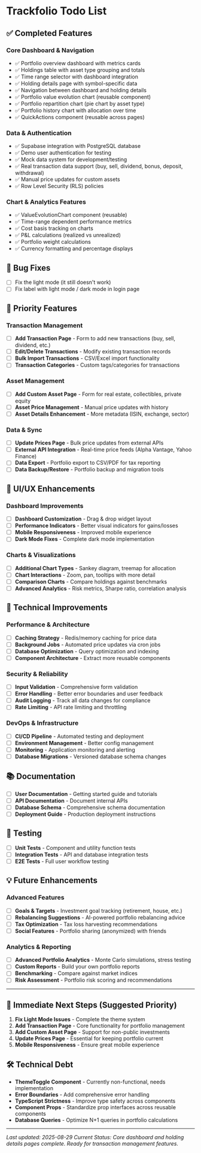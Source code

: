 # Trackfolio Todo List

## ✅ Completed Features

### Core Dashboard & Navigation
- ✅ Portfolio overview dashboard with metrics cards
- ✅ Holdings table with asset type grouping and totals  
- ✅ Time range selector with dashboard integration
- ✅ Holding details page with symbol-specific data
- ✅ Navigation between dashboard and holding details
- ✅ Portfolio value evolution chart (reusable component)
- ✅ Portfolio repartition chart (pie chart by asset type)
- ✅ Portfolio history chart with allocation over time
- ✅ QuickActions component (reusable across pages)

### Data & Authentication
- ✅ Supabase integration with PostgreSQL database
- ✅ Demo user authentication for testing
- ✅ Mock data system for development/testing
- ✅ Real transaction data support (buy, sell, dividend, bonus, deposit, withdrawal)
- ✅ Manual price updates for custom assets
- ✅ Row Level Security (RLS) policies

### Chart & Analytics Features
- ✅ ValueEvolutionChart component (reusable)
- ✅ Time-range dependent performance metrics
- ✅ Cost basis tracking on charts
- ✅ P&L calculations (realized vs unrealized)
- ✅ Portfolio weight calculations
- ✅ Currency formatting and percentage displays

## 🐛 Bug Fixes

- [ ] Fix the light mode (it still doesn't work)
- [ ] Fix label with light mode / dark mode in login page

## 🎯 Priority Features

### Transaction Management
- [ ] **Add Transaction Page** - Form to add new transactions (buy, sell, dividend, etc.)
- [ ] **Edit/Delete Transactions** - Modify existing transaction records
- [ ] **Bulk Import Transactions** - CSV/Excel import functionality
- [ ] **Transaction Categories** - Custom tags/categories for transactions

### Asset Management  
- [ ] **Add Custom Asset Page** - Form for real estate, collectibles, private equity
- [ ] **Asset Price Management** - Manual price updates with history
- [ ] **Asset Details Enhancement** - More metadata (ISIN, exchange, sector)

### Data & Sync
- [ ] **Update Prices Page** - Bulk price updates from external APIs
- [ ] **External API Integration** - Real-time price feeds (Alpha Vantage, Yahoo Finance)
- [ ] **Data Export** - Portfolio export to CSV/PDF for tax reporting
- [ ] **Data Backup/Restore** - Portfolio backup and migration tools

## 🎨 UI/UX Enhancements

### Dashboard Improvements
- [ ] **Dashboard Customization** - Drag & drop widget layout
- [ ] **Performance Indicators** - Better visual indicators for gains/losses
- [ ] **Mobile Responsiveness** - Improved mobile experience
- [ ] **Dark Mode Fixes** - Complete dark mode implementation

### Charts & Visualizations
- [ ] **Additional Chart Types** - Sankey diagram, treemap for allocation
- [ ] **Chart Interactions** - Zoom, pan, tooltips with more detail
- [ ] **Comparison Charts** - Compare holdings against benchmarks
- [ ] **Advanced Analytics** - Risk metrics, Sharpe ratio, correlation analysis

## 🔧 Technical Improvements

### Performance & Architecture
- [ ] **Caching Strategy** - Redis/memory caching for price data
- [ ] **Background Jobs** - Automated price updates via cron jobs
- [ ] **Database Optimization** - Query optimization and indexing
- [ ] **Component Architecture** - Extract more reusable components

### Security & Reliability  
- [ ] **Input Validation** - Comprehensive form validation
- [ ] **Error Handling** - Better error boundaries and user feedback
- [ ] **Audit Logging** - Track all data changes for compliance
- [ ] **Rate Limiting** - API rate limiting and throttling

### DevOps & Infrastructure
- [ ] **CI/CD Pipeline** - Automated testing and deployment
- [ ] **Environment Management** - Better config management
- [ ] **Monitoring** - Application monitoring and alerting
- [ ] **Database Migrations** - Versioned database schema changes

## 📚 Documentation

- [ ] **User Documentation** - Getting started guide and tutorials
- [ ] **API Documentation** - Document internal APIs
- [ ] **Database Schema** - Comprehensive schema documentation
- [ ] **Deployment Guide** - Production deployment instructions

## 🧪 Testing

- [ ] **Unit Tests** - Component and utility function tests
- [ ] **Integration Tests** - API and database integration tests  
- [ ] **E2E Tests** - Full user workflow testing

## 💡 Future Enhancements

### Advanced Features
- [ ] **Goals & Targets** - Investment goal tracking (retirement, house, etc.)
- [ ] **Rebalancing Suggestions** - AI-powered portfolio rebalancing advice
- [ ] **Tax Optimization** - Tax loss harvesting recommendations
- [ ] **Social Features** - Portfolio sharing (anonymized) with friends

### Analytics & Reporting
- [ ] **Advanced Portfolio Analytics** - Monte Carlo simulations, stress testing
- [ ] **Custom Reports** - Build your own portfolio reports
- [ ] **Benchmarking** - Compare against market indices
- [ ] **Risk Assessment** - Portfolio risk scoring and recommendations

---

## 🎯 Immediate Next Steps (Suggested Priority)

1. **Fix Light Mode Issues** - Complete the theme system
2. **Add Transaction Page** - Core functionality for portfolio management  
3. **Add Custom Asset Page** - Support for non-public investments
4. **Update Prices Page** - Essential for keeping portfolio current
5. **Mobile Responsiveness** - Ensure great mobile experience

## 🛠️ Technical Debt

- **ThemeToggle Component** - Currently non-functional, needs implementation
- **Error Boundaries** - Add comprehensive error handling
- **TypeScript Strictness** - Improve type safety across components
- **Component Props** - Standardize prop interfaces across reusable components
- **Database Queries** - Optimize N+1 queries in portfolio calculations

---

*Last updated: 2025-08-29*
*Current Status: Core dashboard and holding details pages complete. Ready for transaction management features.*